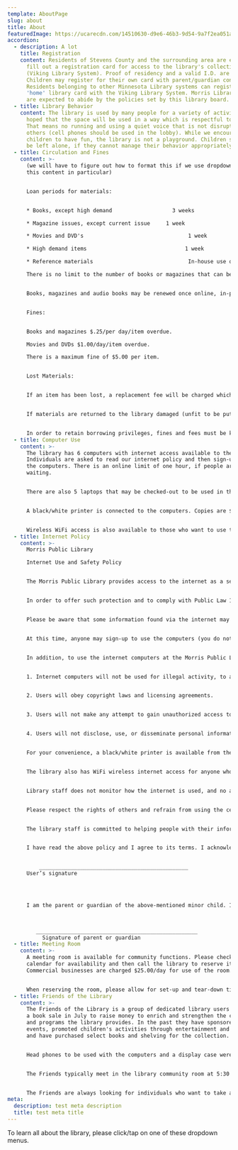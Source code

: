 ```yaml
---
template: AboutPage
slug: about
title: About
featuredImage: https://ucarecdn.com/14510630-d9e6-46b3-9d54-9a7f2ea051a7/-/crop/347x337/0,0/-/preview/
accordion:
  - description: A lot
    title: Registration
    content: Residents of Stevens County and the surrounding area are encouraged to
      fill out a registration card for access to the library's collection
      (Viking Library System). Proof of residency and a valid I.D. are required.
      Children may register for their own card with parent/guardian consent.
      Residents belonging to other Minnesota Library systems can register their
      'home' library card with the Viking Library System. Morris Library users
      are expected to abide by the policies set by this library board.
  - title: Library Behavior
    content: The library is used by many people for a variety of activities. It is
      hoped that the space will be used in a way which is respectful to all.
      That means no running and using a quiet voice that is not disruptive to
      others (cell phones should be used in the lobby). While we encourage
      children to have fun, the library is not a playground. Children should not
      be left alone, if they cannot manage their behavior appropriately.
  - title: Circulation and Fines
    content: >-
      (we will have to figure out how to format this if we use dropdowns for
      this content in particular)


      Loan periods for materials:


      * Books, except high demand                   3 weeks

      * Magazine issues, except current issue     1 week

      * Movies and DVD's                                 1 week

      * High demand items                               1 week

      * Reference materials                              In-house use only

      There is no limit to the number of books or magazines that can be checked out by registered users in good standing (fines less than $10.00). Movies and DVDs are limited to four (4) per card. Movies need to be checked out by persons over 18 years, and on an adult's card.


      Books, magazines and audio books may be renewed once online, in-person or via the telephone, provided no one else is requesting them. Items cannot be renewed online the day they are due. Movies and DVDs cannot be renewed.


      Fines:


      Books and magazines $.25/per day/item overdue.

      Movies and DVDs $1.00/day/item overdue.

      There is a maximum fine of $5.00 per item.


      Lost Materials:


      If an item has been lost, a replacement fee will be charged which includes a processing fee.


      If materials are returned to the library damaged (unfit to be put back on the shelf) either a replacement/processing fee will be charged for newer items, or a reduced fee assessed for older items. Examples of damage include: wet, moldy, or torn pages, destroyed covers, considerable markings in text, or pages that are stuck together.


      In order to retain borrowing privileges, fines and fees must be kept under $10.00 and paid in a timely manner.
  - title: Computer Use
    content: >-
      The library has 6 computers with internet access available to the public.
      Individuals are asked to read our internet policy and then sign-up to use
      the computers. There is an online limit of one hour, if people are
      waiting.


      There are also 5 laptops that may be checked-out to be used in the library. A valid library card and driver's license is required. There is a separte laptop use agreement to sign and laptops may only be checked-out by individuals 18 years or older.


      A black/white printer is connected to the computers. Copies are $.15 per printed side.


      Wireless WiFi access is also available to those who want to use their own laptop in the library. Electrical outlets are along the walls.
  - title: Internet Policy
    content: >-
      Morris Public Library

      Internet Use and Safety Policy


      The Morris Public Library provides access to the internet as a service to fulfill our mission to provide information in a wide variety of formats to a diverse audience. Selected online resources, online databases (paid for by the library), children’s games, and word processing software are available in addition to the internet. At the same time we attempt to protect users from unwanted exposure to visually depicted obscenity and child pornography.


      In order to offer such protection and to comply with Public Law 106-554, Title XVII, the library has installed filtering software which is intended by the manufacturer to block access to possible illegal and inappropriate sites. The user should be aware, however, that no device or software can block every site which contains illegal or inappropriate content; and sites may be blocked that do not contain illegal or inappropriate content. The library does not accept responsibility for these incidents.


      Please be aware that some information found via the internet may be inaccurate, incomplete, or dated. Some sources may be offensive or disturbing, to some audiences. It is up to the user to evaluate the validity and appropriateness of information found in this setting. Parents and/or guardians are responsible for the online activities of their children/minors.


      At this time, anyone may sign-up to use the computers (you do not need to have a library card). Anyone who uses the internet computers is required to sign-up as a way of gathering statistics and tracking time. Sign-up is on a first-come, first-serve basis. Computer sessions may be limited to one hour, if people are waiting. Fifteen minutes before closing, you should finish up what you are working on (staff may give a fifteen minute notice). Five minutes before closing the internet stations will be shut down.


      In addition, to use the internet computers at the Morris Public Library you must agree to comply with the following rules before signing up:


      1. Internet computers will not be used for illegal activity, to access illegal materials, or to access materials that by local community standards would be inappropriate.


      2. Users will obey copyright laws and licensing agreements.


      3. Users will not make any attempt to gain unauthorized access to restricted library or internet files or networks, or to damage or modify computer equipment or software at the library or at another location using library connections.


      4. Users will not disclose, use, or disseminate personal information regarding minors without written authorization of the parent or legal guardian of the minor involved.


      For your convenience, a black/white printer is available from the internet workstations. Copies are $.15 / page and can be paid for at the desk.


      The library also has WiFi wireless internet access for anyone who wants to bring in and use their own laptop.


      Library staff does not monitor how the internet is used, and no attempt is made to censor or comment on what users are viewing. Remember that you are in a public space and what you view online may be viewed by others.


      Please respect the rights of others and refrain from using the cell phone. Conversations should be kept to a minimum with no more than two gathered around any one workstation.


      The library staff is committed to helping people with their information requests; please ask for assistance if you are not finding what you need, or alert staff with any computer problems you may encounter.


      I have read the above policy and I agree to its terms. I acknowledge that failure to follow these rules of conduct may result in loss on internet privileges.


          _______________________________________________
      User’s signature

       


      I am the parent or guardian of the above-mentioned minor child. I hereby give my consent for my child to access the internet at the Morris Public Library.  I understand that I will be responsible for my child’s internet behavior. I have talked with my child about giving out personal information over the internet.

       

         ___________________________________________________
           Signature of parent or guardian
  - title: Meeting Room
    content: >-
      A meeting room is available for community functions. Please check the
      calendar for availability and then call the library to reserve it.
      Commercial businesses are charged $25.00/day for use of the room.


      When reserving the room, please allow for set-up and tear-down time. The room should be left in the condition in which it was found, or better.
  - title: Friends of the Library
    content: >-
      The Friends of the Library is a group of dedicated library users who host
      a book sale in July to raise money to enrich and strengthen the collection
      and programs the library provides. In the past they have sponsored author
      events, promoted children's activities through entertainment and treats,
      and have purchased select books and shelving for the collection.


      Head phones to be used with the computers and a display case were purchased. A 'giving' (Gingko) tree was planted in the park area near the library for the community. The Friends were also responsible for updating the meeting room with computer technology. 


      The Friends typically meet in the library community room at 5:30 p.m. on the fourth Monday of the month. Anyone is welcomed to attend. Please contact the Friends or the Library to confirm time and place of the monthly meetings.


      The Friends are always looking for individuals who want to take an active role in the organization's ongoing mission to enrich the library's services and collections. Financial contributions are also appreciated. Contact Tim Lindberg, 651-717-8002 for more information on how you can become involved.
meta:
  description: test meta description
  title: test meta title
---
```

To learn all about the library, please click/tap on one of these dropdown menus.